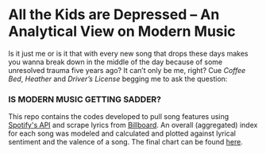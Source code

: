 # All the Kids are Depressed – An Analytical View on Modern Music

Is it just me or is it that with every new song that drops these days makes you wanna break down in the middle of the day because of some unresolved trauma five years ago? It can’t only be me, right? 
Cue *Coffee Bed*, *Heather* and *Driver’s License* begging me to ask the question:

### IS MODERN MUSIC GETTING SADDER? 

This repo contains the codes developed to pull song features using [Spotify's API](https://spotipy.readthedocs.io/en/2.19.0/#) and scrape lyrics from [Billboard](http://billboardtop100of.com/).
An overall (aggregated) index for each song was modeled and calculated and plotted against lyrical sentiment and the valence of a song. The final chart can be found [here](). 



